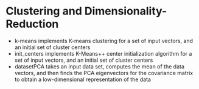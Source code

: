 # Clustering and Dimensionality-Reduction
- k-means implements K-means clustering for a set of input vectors, and an initial set of cluster centers
- init_centers implements K-Means++ center initialization algorithm for a set of input vectors, and an initial set of cluster centers
- datasetPCA takes an input data set, computes the mean of the data vectors, and then finds the PCA eigenvectors for the covariance matrix to obtain a low-dimensional representation of the data
